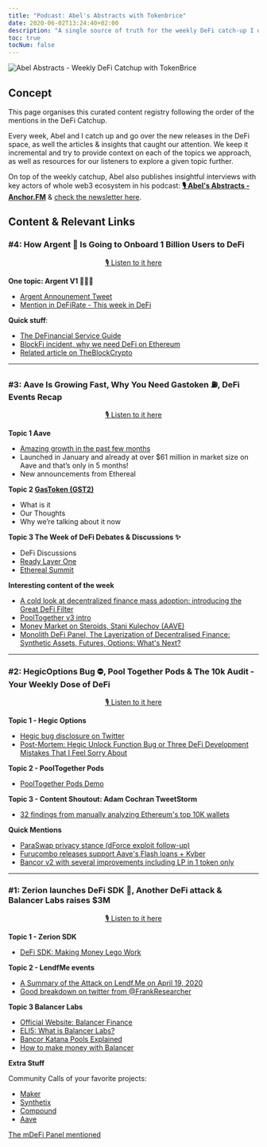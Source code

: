 ```yaml
---
title: "Podcast: Abel's Abstracts with Tokenbrice"
date: 2020-06-02T13:24:40+02:00
description: "A single source of truth for the weekly DeFi catch-up I do with Abel from Abel's Abstracts. We cover new releases, discuss the latest developments and share the interesting pieces of content we ran into that week."
toc: true
tocNum: false
---
```


![Abel Abstracts - Weekly DeFi Catchup with TokenBrice](/img/others/abel-abstracts.jpeg)

## Concept

This page organises this curated content registry following the order of the mentions in the DeFi Catchup.

Every week, Abel and I catch up and go over the new releases in the DeFi space, as well the articles & insights that caught our attention. We keep it incremental and try to provide context on each of the topics we approach, as well as resources for our listeners to explore a given topic further.

On top of the weekly catchup, Abel also publishes insightful interviews with key actors of whole web3 ecosystem in his podcast: **[🎙 Abel's Abstracts - Anchor.FM](https://anchor.fm/abelsabstracts)** & [check the newsletter here](https://abelsabstracts.substack.com/).

## Content & Relevant Links

### #4: How Argent 🔐 Is Going to Onboard 1 Billion Users to DeFi

<div align="center"><a href= "https://anchor.fm/abelsabstracts/episodes/How-Argent-Is-Going-to-Onboard-1-Billion-Users-to-DeFi-eei96e">🎙 Listen to it here</a></div>

**One topic: Argent V1 🚀🚀🚀** 

- [Argent Announement Tweet](https://twitter.com/argentHQ/status/1262358067729047553?s=20)
- [Mention in DeFiRate - This week in DeFi](https://defirate.com/this-week-in-defi-may-22/)

**Quick stuff**:

- [The DeFinancial Service Guide](https://tokenbrice.xyz/posts/2020/definancial-services-guide/)
- [BlockFi incident, why we need DeFi on Ethereum](https://twitter.com/sassal0x/status/1262757122892107777?s=20)
- [Related article on TheBlockCrypto](https://www.theblockcrypto.com/post/65709/blockfi-says-it-suffered-a-data-breach-but-no-customer-funds-were-lost)

---

### #3: Aave Is Growing Fast, Why You Need Gastoken ⛽, DeFi Events Recap

<div align="center"><a href= "https://anchor.fm/abelsabstracts/episodes/Aave-Is-Growing-Fast---Why-You-Need-Gastoken---DeFi-Events-Recap-ee2h4v">🎙 Listen to it here</a></div>

**Topic 1 Aave**
- [Amazing growth in the past few months](https://twitter.com/spencernoon/status/1258398749153517572?s=21)
- Launched in January and already at over $61 million in market size on Aave and that’s only in 5 months!
- New announcements from Ethereal

**Topic 2 [GasToken (GST2)](https://gastoken.io/)**
- What is it
- Our Thoughts 
- Why we’re talking about it now

**Topic 3 The Week of DeFi Debates & Discussions ✨**
- DeFi Discussions
- [Ready Layer One](https://readylayer.one/)
- [Ethereal Summit](https://www.etherealsummit.com/)

**Interesting content of the week**
*   [A cold look at decentralized finance mass adoption: introducing the Great DeFi Filter](https://tokenbrice.xyz/posts/2020/great-defi-filter/)
*   [PoolTogether v3 intro](https://www.youtube.com/watch?v=lx3glpnOgbE) 
*   [Money Market on Steroids, Stani Kulechov (AAVE)](https://youtu.be/CQXsjXl8pQg?t=6891)
*   [Monolith DeFi Panel, The Layerization of Decentralised Finance: Synthetic Assets, Futures, Options: What's Next?](https://youtu.be/WllCpM8ki5o)

---

### #2: HegicOptions Bug ⛔, Pool Together Pods & The 10k Audit - Your Weekly Dose of DeFi

<div align="center"><a href= "https://anchor.fm/abelsabstracts/episodes/HegicOptions-Bug---Pool-Together-Pods---The-10k-Audit----Your-Weekly-Dose-of-DeFi-edpqgh">🎙 Listen to it here</a></div>

**Topic 1 - Hegic Options**
- [Hegic bug disclosure on Twitter](https://twitter.com/hegicoptions/status/1253937104666742787?s=21)
- [Post-Mortem: Hegic Unlock Function Bug or Three DeFi Development Mistakes That I Feel Sorry About](https://medium.com/@molly.wintermute/post-mortem-hegic-unlock-function-bug-or-three-defi-development-mistakesthat-i-feel-sorry-about-5a23a7197bce)

**Topic 2 - PoolTogether Pods**
- [PoolTogether Pods Demo](https://www.youtube.com/watch?v=iJ_XC-6ifVc)

**Topic 3 - Content Shoutout: Adam Cochran TweetStorm**
- [32 findings from manually analyzing Ethereum's top 10K wallets](https://twitter.com/AdamScochran/status/1255332313241706498)

**Quick Mentions**
- [ParaSwap privacy stance (dForce exploit follow-up)](https://medium.com/@mounibec/privacy-security-heres-where-paraswap-stands-7336bae31867)
- [Furucombo releases support Aave's Flash loans + Kyber](https://twitter.com/furucombo/status/1253307395356295168?s=20)
- [Bancor v2 with several improvements including LP in 1 token only](https://blog.bancor.network/announcing-bancor-v2-2f56b515e9d8)

---

### #1: Zerion launches DeFi SDK 🧱, Another DeFi attack & Balancer Labs raises $3M

<div align="center"><a href= "https://anchor.fm/abelsabstracts/episodes/Zerion-launches-DeFi-SDK---Another-DeFi-attack---Balancer-Labs-raises-3M-ed74bd">🎙 Listen to it here</a></div>

**Topic 1 - Zerion SDK**
- [DeFi SDK: Making Money Lego Work](https://blog.zerion.io/defi-sdk-making-money-lego-work-1dc08b8982cf)

**Topic 2 - LendfMe events**
- [A Summary of the Attack on Lendf.Me on April 19, 2020](https://medium.com/dforcenet/a-summary-of-the-attack-on-lendf-me-on-april-19-2020-e2f1c5d96640)
- [Good breakdown on twitter from @FrankResearcher](https://twitter.com/FrankResearcher/status/1251771278719098886)

**Topic 3 Balancer Labs**

- [Official Website: Balancer Finance](https://balancer.finance/)
- [ELI5: What is Balancer Labs?](https://medium.com/token-terminal/eli5-what-is-balancer-labs-16c8cfe092d9)
- [Bancor Katana Pools Explained](https://blog.bancor.network/user-generated-liquidity-pools-new-self-service-portal-for-creating-on-chain-amms-71a5bac1177)
- [How to make money with Balancer](https://bankless.substack.com/p/how-to-make-money-with-balancer)

**Extra Stuff**

Community Calls of your favorite projects:
- [Maker](https://github.com/makerdao/community)
- [Synthetix]( https://www.synthetix.io/community/)
- [Compound](https://compound.finance/discord)
- [Aave](https://discordapp.com/invite/AnSqnvV)

[The mDeFi Panel mentioned](https://twitter.com/monolith_web3/status/1250424425540771848)
